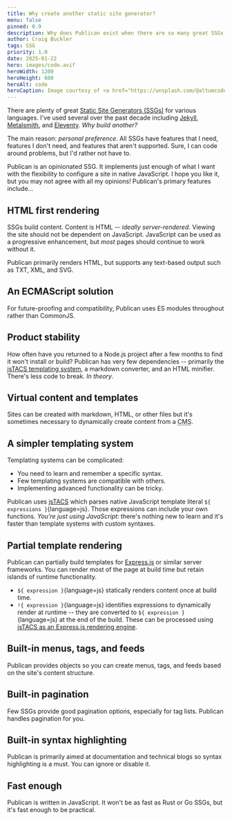 ```yaml
---
title: Why create another static site generator?
menu: false
pinned: 0.9
description: Why does Publican exist when there are so many great SSGs for all systems and languages?
author: Craig Buckler
tags: SSG
priority: 1.0
date: 2025-01-22
hero: images/code.avif
heroWidth: 1200
heroHeight: 600
heroAlt: code
heroCaption: Image courtesy of <a href="https://unsplash.com/@altumcode">AltumCode</a>
---
```


There are plenty of great [Static Site Generators (SSGs)](https://jamstack.org/generators/) for various languages. I've used several over the past decade including [Jekyll](https://jekyllrb.com/), [Metalsmith](http://www.metalsmith.io/), and [Eleventy](https://11ty.dev/). *Why build another?*

The main reason: *personal preference*. All SSGs have features that I need, features I don't need, and features that aren't supported. Sure, I can code around problems, but I'd rather not have to.

Publican is an opinionated SSG. It implements just enough of what I want with the flexibility to configure a site in native JavaScript. I hope you like it, but you may not agree with all my opinions! Publican's primary features include&hellip;


## HTML first rendering

SSGs build content. Content is HTML -- *ideally server-rendered*. Viewing the site should not be dependent on JavaScript. JavaScript can be used as a progressive enhancement, but *most* pages should continue to work without it.

Publican primarily renders HTML, but supports any text-based output such as TXT, XML, and SVG.


## An ECMAScript solution

For future-proofing and compatibility, Publican uses ES modules throughout rather than CommonJS.


## Product stability

How often have you returned to a Node.js project after a few months to find it won't install or build? Publican has very few dependencies -- primarily the [jsTACS templating system](--ROOT--docs/setup/jstacs/), a markdown converter, and an HTML minifier. There's less code to break. *In theory*.


## Virtual content and templates

Sites can be created with markdown, HTML, or other files but it's sometimes necessary to dynamically create content from a <abbr title="Content Management System">CMS</abbr>.


## A simpler templating system

Templating systems can be complicated:

* You need to learn and remember a specific syntax.
* Few templating systems are compatible with others.
* Implementing advanced functionality can be tricky.

Publican uses [jsTACS](--ROOT--docs/setup/jstacs/) which parses native JavaScript template literal `${ expressions }`{language=js}. Those expressions can include your own functions. *You're just using JavaScript*: there's nothing new to learn and it's faster than template systems with custom syntaxes.


## Partial template rendering

Publican can partially build templates for [Express.js](https://expressjs.com/) or similar server frameworks. You can render most of the page at build time but retain islands of runtime functionality.

* `${ expression }`{language=js} statically renders content once at build time.
* `!{ expression }`{language=js} identifies expressions to dynamically render at runtime -- they are converted to `${ expression }`{language=js} at the end of the build. These can be processed using [jsTACS as an Express.js rendering engine](--ROOT--docs/setup/jstacs/#runtime-expressions).


## Built-in menus, tags, and feeds

Publican provides objects so you can create menus, tags, and feeds based on the site's content structure.


## Built-in pagination

Few SSGs provide good pagination options, especially for tag lists. Publican handles pagination for you.


## Built-in syntax highlighting

Publican is primarily aimed at documentation and technical blogs so syntax highlighting is a must. You can ignore or disable it.


## Fast enough

Publican is written in JavaScript. It won't be as fast as Rust or Go SSGs, but it's fast enough to be practical.
